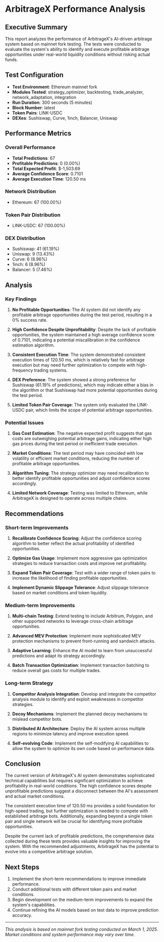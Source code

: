 # ArbitrageX Performance Analysis

## Executive Summary

This report analyzes the performance of ArbitrageX's AI-driven arbitrage system based on mainnet fork testing. The tests were conducted to evaluate the system's ability to identify and execute profitable arbitrage opportunities under real-world liquidity conditions without risking actual funds.

## Test Configuration

- **Test Environment**: Ethereum mainnet fork
- **Modules Tested**: strategy_optimizer, backtesting, trade_analyzer, network_adaptation, integration
- **Run Duration**: 300 seconds (5 minutes)
- **Block Number**: latest
- **Token Pairs**: LINK-USDC
- **DEXes**: Sushiswap, Curve, 1inch, Balancer, Uniswap

## Performance Metrics

### Overall Performance

- **Total Predictions**: 67
- **Profitable Predictions**: 0 (0.00%)
- **Total Expected Profit**: $-1,503.69
- **Average Confidence Score**: 0.7101
- **Average Execution Time**: 120.50 ms

### Network Distribution

- Ethereum: 67 (100.00%)

### Token Pair Distribution

- LINK-USDC: 67 (100.00%)

### DEX Distribution

- Sushiswap: 41 (61.19%)
- Uniswap: 9 (13.43%)
- Curve: 6 (8.96%)
- 1inch: 6 (8.96%)
- Balancer: 5 (7.46%)

## Analysis

### Key Findings

1. **No Profitable Opportunities**: The AI system did not identify any profitable arbitrage opportunities during the test period, resulting in a 0% success rate.

2. **High Confidence Despite Unprofitability**: Despite the lack of profitable opportunities, the system maintained a high average confidence score of 0.7101, indicating a potential miscalibration in the confidence estimation algorithm.

3. **Consistent Execution Time**: The system demonstrated consistent execution times of 120.50 ms, which is relatively fast for arbitrage execution but may need further optimization to compete with high-frequency trading systems.

4. **DEX Preference**: The system showed a strong preference for Sushiswap (61.19% of predictions), which may indicate either a bias in the algorithm or that Sushiswap had more potential opportunities during the test period.

5. **Limited Token Pair Coverage**: The system only evaluated the LINK-USDC pair, which limits the scope of potential arbitrage opportunities.

### Potential Issues

1. **Gas Cost Estimation**: The negative expected profit suggests that gas costs are outweighing potential arbitrage gains, indicating either high gas prices during the test period or inefficient trade execution.

2. **Market Conditions**: The test period may have coincided with low volatility or efficient market conditions, reducing the number of profitable arbitrage opportunities.

3. **Algorithm Tuning**: The strategy optimizer may need recalibration to better identify profitable opportunities and adjust confidence scores accordingly.

4. **Limited Network Coverage**: Testing was limited to Ethereum, while ArbitrageX is designed to operate across multiple chains.

## Recommendations

### Short-term Improvements

1. **Recalibrate Confidence Scoring**: Adjust the confidence scoring algorithm to better reflect the actual profitability of identified opportunities.

2. **Optimize Gas Usage**: Implement more aggressive gas optimization strategies to reduce transaction costs and improve net profitability.

3. **Expand Token Pair Coverage**: Test with a wider range of token pairs to increase the likelihood of finding profitable opportunities.

4. **Implement Dynamic Slippage Tolerance**: Adjust slippage tolerance based on market conditions and token liquidity.

### Medium-term Improvements

1. **Multi-chain Testing**: Extend testing to include Arbitrum, Polygon, and other supported networks to leverage cross-chain arbitrage opportunities.

2. **Advanced MEV Protection**: Implement more sophisticated MEV protection mechanisms to prevent front-running and sandwich attacks.

3. **Adaptive Learning**: Enhance the AI model to learn from unsuccessful predictions and adapt its strategy accordingly.

4. **Batch Transaction Optimization**: Implement transaction batching to reduce overall gas costs for multiple trades.

### Long-term Strategy

1. **Competitor Analysis Integration**: Develop and integrate the competitor analysis module to identify and exploit weaknesses in competitor strategies.

2. **Decoy Mechanisms**: Implement the planned decoy mechanisms to mislead competitor bots.

3. **Distributed AI Architecture**: Deploy the AI system across multiple regions to minimize latency and improve execution speed.

4. **Self-evolving Code**: Implement the self-modifying AI capabilities to allow the system to optimize its own code based on performance data.

## Conclusion

The current version of ArbitrageX's AI system demonstrates sophisticated technical capabilities but requires significant optimization to achieve profitability in real-world conditions. The high confidence scores despite unprofitable predictions suggest a disconnect between the AI's assessment and actual market conditions.

The consistent execution time of 120.50 ms provides a solid foundation for high-speed trading, but further optimization is needed to compete with established arbitrage bots. Additionally, expanding beyond a single token pair and single network will be crucial for identifying more profitable opportunities.

Despite the current lack of profitable predictions, the comprehensive data collected during these tests provides valuable insights for improving the system. With the recommended adjustments, ArbitrageX has the potential to evolve into a competitive arbitrage solution.

## Next Steps

1. Implement the short-term recommendations to improve immediate performance.
2. Conduct additional tests with different token pairs and market conditions.
3. Begin development on the medium-term improvements to expand the system's capabilities.
4. Continue refining the AI models based on test data to improve prediction accuracy.

---

_This analysis is based on mainnet fork testing conducted on March 1, 2025. Market conditions and system performance may vary over time._
